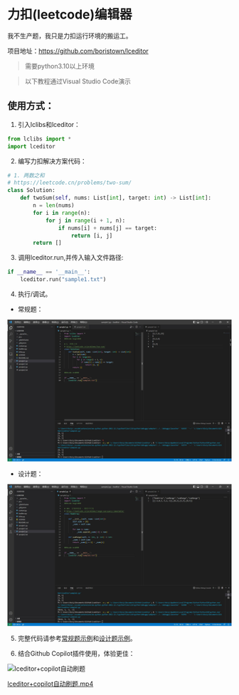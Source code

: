 # 力扣(leetcode)编辑器

我不生产题，我只是力扣运行环境的搬运工。

项目地址：https://github.com/boristown/lceditor

> 需要python3.10以上环境

> 以下教程通过Visual Studio Code演示
  
  ## 使用方式：

  1. 引入lclibs和lceditor：

  ```Python
 from lclibs import *
 import lceditor
  ```

  2. 编写力扣解决方案代码：
     
  ```Python
  # 1. 两数之和
  # https://leetcode.cn/problems/two-sum/
  class Solution:
      def twoSum(self, nums: List[int], target: int) -> List[int]:
          n = len(nums)
          for i in range(n):
              for j in range(i + 1, n):
                  if nums[i] + nums[j] == target:
                      return [i, j]
          return []
  ```

  3. 调用lceditor.run,并传入输入文件路径:

  ```Python
  if __name__ == '__main__':
      lceditor.run("sample1.txt")
  ```

  4. 执行/调试。
    
- 常规题：

![常规题](/pics/sample1.jpg)

- 设计题：

![设计题](/pics/sample2.jpg)


  5. 完整代码请参考[常规题示例](sample1.py)和[设计题示例](sample2.py)。

  6. 结合Github Copilot插件使用，体验更佳：

![lceditor+copilot自动刷题](/pics/lceditor_copilot.gif)

[lceditor+copilot自动刷题.mp4](/pics/lceditor_copilot.mp4)